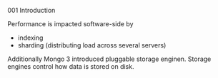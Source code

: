 001 Introduction

Performance is impacted software-side by

- indexing
- sharding (distributing load across several servers)

Additionally Mongo 3 introduced pluggable storage enginen. Storage engines control how data is stored on disk.


